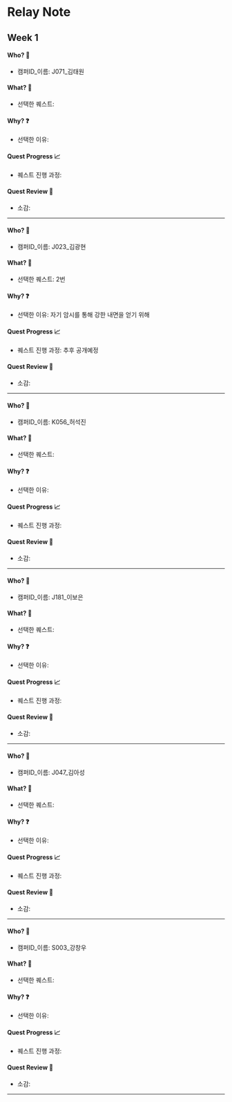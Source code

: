 # Relay Note

## Week 1

#### Who? 🤔
* 캠퍼ID_이름: J071_김태원

#### What? 🎯
* 선택한 퀘스트:

#### Why? ❓
* 선택한 이유:

#### Quest Progress 📈
* 퀘스트 진행 과정:

#### Quest Review 📝
* 소감:

---

#### Who? 🤔
* 캠퍼ID_이름: J023_김광현

#### What? 🎯
* 선택한 퀘스트: 2번

#### Why? ❓
* 선택한 이유: 자기 암시를 통해 강한 내면을 얻기 위해

#### Quest Progress 📈
* 퀘스트 진행 과정: 추후 공개예정

#### Quest Review 📝
* 소감:

---

#### Who? 🤔
* 캠퍼ID_이름: K056_허석진

#### What? 🎯
* 선택한 퀘스트:

#### Why? ❓
* 선택한 이유:

#### Quest Progress 📈
* 퀘스트 진행 과정:

#### Quest Review 📝
* 소감:

---

#### Who? 🤔
* 캠퍼ID_이름: J181_이보은

#### What? 🎯
* 선택한 퀘스트:

#### Why? ❓
* 선택한 이유:

#### Quest Progress 📈
* 퀘스트 진행 과정:

#### Quest Review 📝
* 소감:

---

#### Who? 🤔
* 캠퍼ID_이름: J047_김아성

#### What? 🎯
* 선택한 퀘스트:

#### Why? ❓
* 선택한 이유:

#### Quest Progress 📈
* 퀘스트 진행 과정:

#### Quest Review 📝
* 소감:

---

#### Who? 🤔
* 캠퍼ID_이름: S003_강창우

#### What? 🎯
* 선택한 퀘스트:

#### Why? ❓
* 선택한 이유:

#### Quest Progress 📈
* 퀘스트 진행 과정:

#### Quest Review 📝
* 소감:

---
